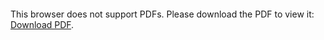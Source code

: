 <object data="christ-in-song/CIS1908pdfs/678.pdf" type="application/pdf" width="100%" height="1024px">
    <embed src="christ-in-song/CIS1908pdfs/678.pdf">
        <p>This browser does not support PDFs. Please download the PDF to view it: <a href="christ-in-song/CIS1908pdfs/678.pdf">Download PDF</a>.</p>
    </embed>
</object>
